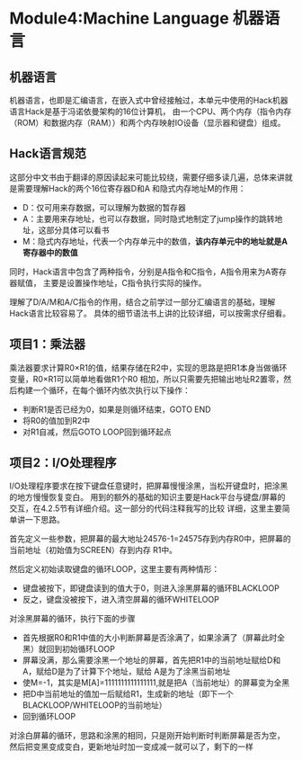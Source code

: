 # Module4:Machine Language 机器语言
## 机器语言
机器语言，也即是汇编语言，在嵌入式中曾经接触过，本单元中使用的Hack机器语言Hack是基于冯诺依曼架构的16位计算机，
由一个CPU、两个内存（指令内存（ROM）和数据内存（RAM））和两个内存映射IO设备（显示器和键盘）组成。
## Hack语言规范
这部分中文书由于翻译的原因读起来可能比较绕，需要仔细多读几遍，总体来讲就是需要理解Hack的两个16位寄存器D和A
和隐式内存地址M的作用：
* D：仅可用来存数据，可以理解为数据的暂存器
* A：主要用来存地址，也可以存数据，同时隐式地制定了jump操作的跳转地址，这部分具体可以看书
* M：隐式内存地址，代表一个内存单元中的数值，**该内存单元中的地址就是A寄存器中的数值**

同时，Hack语言中包含了两种指令，分别是A指令和C指令，A指令用来为A寄存器赋值，
主要是设置操作地址，C指令执行实际的操作。

理解了D/A/M和A/C指令的作用，结合之前学过一部分汇编语言的基础，理解Hack语言比较容易了。
具体的细节语法书上讲的比较详细，可以按需求仔细看。
## 项目1：乘法器
乘法器要求计算R0×R1的值，结果存储在R2中，实现的思路是把R1本身当做循环变量，R0×R1可以简单地看做R1个R0
相加，所以只需要先把输出地址R2置零，然后构建一个循环，在每个循环内依次执行以下操作：
* 判断R1是否已经为0，如果是则循环结束，GOTO END
* 将R0的值加到R2中
* 对R1自减，然后GOTO LOOP回到循环起点
## 项目2：I/O处理程序
I/O处理程序要求在按下键盘任意键时，把屏幕慢慢涂黑，当松开键盘时，把涂黑的地方慢慢恢复变白。
用到的额外的基础的知识主要是Hack平台与键盘/屏幕的交互，在4.2.5节有详细介绍。这一部分的代码注释我写的比较
详细，这里主要简单讲一下思路。

首先定义一些参数，把屏幕的最大地址24576-1=24575存到内存R0中，把屏幕的当前地址（初始值为SCREEN）存到内存
R1中。

然后定义初始读取键盘的循环LOOP，这里主要有两种情形：
* 键盘被按下，即键盘读到的值大于0，则进入涂黑屏幕的循环BLACKLOOP
* 反之，键盘没被按下，进入清空屏幕的循环WHITELOOP

对涂黑屏幕的循环，执行下面的步骤
* 首先根据R0和R1中值的大小判断屏幕是否涂满了，如果涂满了（屏幕此时全黑）就回到初始循环LOOP
* 屏幕没满，那么需要涂黑一个地址的屏幕，首先把R1中的当前地址赋给D和A，赋给D是为了计算下个地址，赋给
A是为了涂黑当前地址
* 使M=-1，其实是M[A]=1111111111111111,就是把A（当前地址）的屏幕变为全黑
* 把D中当前地址的值加一后赋给R1，生成新的地址（即下一个BLACKLOOP/WHITELOOP的当前地址）
* 回到循环LOOP

对涂白屏幕的循环，思路和涂黑的相同，只是刚开始判断时判断屏幕是否为空，
然后把变黑变成变白，更新地址时加一变成减一就可以了，剩下的一样















